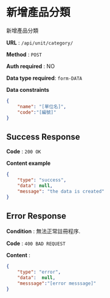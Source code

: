 # 新增產品分類

新增產品分類

**URL** : `/api/unit/category/`

**Method** : `POST`

**Auth required** : NO

**Data type required**: `form-DATA`

**Data constraints**

```json
{
    "name": "[單位名]",
    "code":"[編號]"
}

```

## Success Response

**Code** : `200 OK`

**Content example**

```json
{
    "type": "success",
    "data": null,
    "message": "the data is created"
}
```

## Error Response

**Condition** : 無法正常註冊程序.

**Code** : `400 BAD REQUEST`

**Content** :

```json
{
    "type": "error",
    "data":  null,
    "messsage":"[error messsage]"
}
```